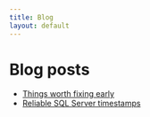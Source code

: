 ```yaml
---
title: Blog
layout: default
---
```


# Blog posts

- [Things worth fixing early](./things-worth-fixing-early/index.md)
- [Reliable SQL Server timestamps](./sql-server-reliable-timestamps/index.md)
